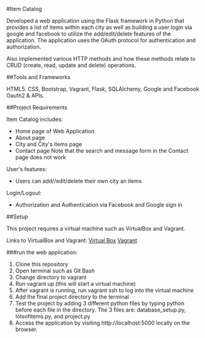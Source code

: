 #Item Catalog

Developed a web application using the Flask framework in Python that provides a list of items within each city as well as building a user login via google and facebook to utilize the add/edit/delete features of the application. The application uses the OAuth protocol for authentication and authorization. 

Also implemented various HTTP methods and how these methods relate to CRUD (create, read, update and delete) operations. 

##Tools and Frameworks

HTML5. CSS, Bootstrap, Vagrant, Flask, SQLAlchemy, Google and Facebook Oauth2 & APIs.

##Project Requirements

Item Catalog includes:
* Home page of Web Application
* About page
* City and City's items page
* Contact page
Note that the search and message form in the Contact page does not work

User's features:
* Users can add//edit/delete their own city an items

Login/Logout:
* Authorization and Authentication via Facebook and Google sign in

##Setup

This project requires a virtual machine such as VirtualBox and Vagrant.

Links to VirtualBox and Vagrant:
[Virtual Box](https://www.virtualbox.org/wiki/Downloads)
[Vagrant](https://www.vagrantup.com/)

###run the web application:
1. Clone this repository
2. Open terminal such as Git Bash
3. Change directory to vagrant
4. Run vagrant up (this will start a virtual machine)
5. After vagrant is running, run vagrant ssh to log into the virtual machine
6. Add the final project directory to the terminal
7. Test the project by adding 3 different python files by typing python before each file in the directory. The 3 files are:
database_setup.py, lotsofitems.py, and project.py
8. Access the application by visiting http://localhost:5000 locally on the browser.
